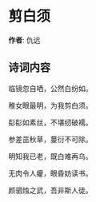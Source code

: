 # 剪白须

**作者**: 仇远

## 诗词内容

临镜忽自哂，公然白纷如。

稚女眼最明，为我剪白须。

髟髟如素丝，不堪纫破襦。

参差茁秋草，蔓衍不可除。

明知我已老，既白难再乌。

无肉令人癯，眼昏妨读书。

颜驷烛之武，吾非斯人徒。

